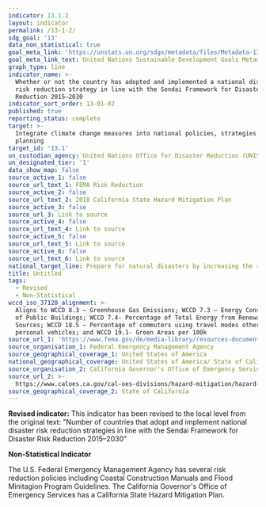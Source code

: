 ```yaml
---
indicator: 13.1.2
layout: indicator
permalink: /13-1-2/
sdg_goal: '13'
data_non_statistical: true
goal_meta_link: 'https://unstats.un.org/sdgs/metadata/files/Metadata-13-01-02.pdf'
goal_meta_link_text: United Nations Sustainable Development Goals Metadata (pdf 759kB)
graph_type: line
indicator_name: >-
  Whether or not the country has adopted and implemented a national disaster
  risk reduction strategy in line with the Sendai Framework for Disaster Risk
  Reduction 2015–2030
indicator_sort_order: 13-01-02
published: true
reporting_status: complete
target: >-
  Integrate climate change measures into national policies, strategies and
  planning
target_id: '13.1'
un_custodian_agency: United Nations Office for Disaster Reduction (UNISDR)
un_designated_tier: '1'
data_show_map: false
source_active_1: false
source_url_text_1: FEMA Risk Reduction
source_active_2: false
source_url_text_2: 2018 California State Hazard Mitigation Plan
source_active_3: false
source_url_3: Link to source
source_active_4: false
source_url_text_4: Link to source
source_active_5: false
source_url_text_5: Link to source
source_active_6: false
source_url_text_6: Link to source
national_target_line: Prepare for natural disasters by increasing the resiliency of our food systems infrastructure <a href="https://plan.lamayor.org/sites/default/files/pLAn_2019_final.pdf" target="_blank">L.A.'s Green New Deal Sustainable City pLAn</a>
title: Untitled
tags:
  - Revised
  - Non-Statistical
wccd_iso_37120_alignment: >-
  Aligns to WCCD 8.3 – Greenhouse Gas Emissions; WCCD 7.3 – Energy Consumption
  of Public Buildings; WCCD 7.4- Percentage of Total Energy from Renewable
  Sources; WCCD 18.5 – Percentage of commuters using travel modes other than
  personal vehicles; and WCCD 19.1- Green Areas per 100k
source_url_1: 'https://www.fema.gov/de/media-library/resources-documents/collections/455'
source_organisation_1: Federal Emergency Management Agency
source_geographical_coverage_1: United States of America
national_geographical_coverage: United States of America/ State of California
source_organisation_2: California Governor's Office of Emergency Services
source_url_2: >-
  https://www.caloes.ca.gov/cal-oes-divisions/hazard-mitigation/hazard-mitigation-planning/state-hazard-mitigation-plan
source_geographical_coverage_2: State of California
---
```

**Revised indicator:**
This indicator has been revised to the local level from the original text: "Number of countries that adopt and implement national disaster risk reduction strategies in line with the Sendai Framework for Disaster Risk Reduction 2015–2030"

**Non-Statistical Indicator**

The U.S. Federal Emergency Management Agency has several risk reduction policies including Coastal Construction Manuals and Flood Minitagion Program Guidelines. The California Governor's Office of Emergency Services has a California State Hazard Mitigation Plan.
